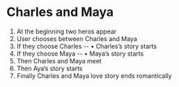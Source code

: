 Charles and Maya
================

1.	At the beginning two heros appear
2.	User chooses between Charles and Maya
3.	If they choose Charles --
•	Charles’s story starts
4.	If they choose Maya --
•	Maya’s story starts
5.	Then Charles and Maya meet
6.	Then Aya’s story starts
7.	Finally Charles and Maya love story ends romantically 
